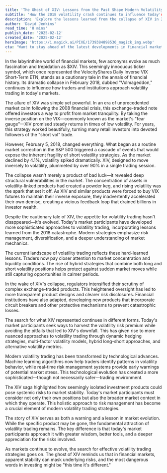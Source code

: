 ```yaml
---
title: 'The Ghost of XIV: Lessons from the Past Shape Modern Volatility Trading'
subtitle: 'How the 2018 volatility crash continues to influence today's trading strategies'
description: 'Explore the lessons learned from the collapse of XIV in 2018, also known as "Volmageddon," and how these lessons are shaping today's modern volatility trading strategies.'
author: 'David Jenkins'
read_time: '8 mins'
publish_date: '2025-02-12'
created_date: '2025-02-12'
heroImage: 'https://i.magick.ai/PIXE/1739384898536_magick_img.webp'
cta: 'Want to stay ahead of the latest developments in financial markets and trading strategies? Follow us on LinkedIn for expert insights and analysis that can help inform your investment decisions.'
---
```


In the labyrinthine world of financial markets, few acronyms evoke as much fascination and trepidation as $XIV. This seemingly innocuous ticker symbol, which once represented the VelocityShares Daily Inverse VIX Short-Term ETN, stands as a cautionary tale in the annals of financial history. Its dramatic collapse in February 2018, dubbed "Volmageddon," continues to influence how traders and institutions approach volatility trading in today's markets.

The allure of XIV was simple yet powerful. In an era of unprecedented market calm following the 2008 financial crisis, this exchange-traded note offered investors a way to profit from market tranquility. By taking the inverse position on the VIX—commonly known as the market's "fear gauge"—XIV promised steady returns in times of low volatility. For years, this strategy worked beautifully, turning many retail investors into devoted followers of the "short vol" trade.

However, February 5, 2018, changed everything. What began as a routine market correction in the S&P 500 triggered a cascade of events that would expose the inherent fragility of short volatility strategies. As the market declined by 4.1%, volatility spiked dramatically. XIV, designed to move inversely to volatility, plummeted by over 90% in a single trading session.

The collapse wasn't merely a product of bad luck—it revealed deep structural vulnerabilities in the market. The concentration of assets in volatility-linked products had created a powder keg, and rising volatility was the spark that set it off. As XIV and similar products were forced to buy VIX futures to maintain their inverse exposure, they inadvertently accelerated their own demise, creating a vicious feedback loop that drained billions in investor wealth.

Despite the cautionary tale of XIV, the appetite for volatility trading hasn't disappeared—it's evolved. Today's market participants have developed more sophisticated approaches to volatility trading, incorporating lessons learned from the 2018 catastrophe. Modern strategies emphasize risk management, diversification, and a deeper understanding of market mechanics.

The current landscape of volatility trading reflects these hard-learned lessons. Traders now pay closer attention to market concentration and liquidity conditions. The rise of hybrid strategies that combine both long and short volatility positions helps protect against sudden market moves while still capturing opportunities in calmer periods.

In the wake of XIV's collapse, regulators intensified their scrutiny of complex exchange-traded products. This heightened oversight has led to more transparent product designs and clearer risk disclosures. Financial institutions have also adapted, developing new products that incorporate circuit breakers and other protective mechanisms to prevent catastrophic losses.

The search for what XIV represented continues in different forms. Today's market participants seek ways to harvest the volatility risk premium while avoiding the pitfalls that led to XIV's downfall. This has given rise to more nuanced approaches to volatility trading through dynamic hedging strategies, multi-factor volatility models, hybrid long-short approaches, and alternative volatility metrics.

Modern volatility trading has been transformed by technological advances. Machine learning algorithms now help traders identify patterns in volatility behavior, while real-time risk management systems provide early warnings of potential market stress. This technological evolution has created a more sophisticated—though not necessarily safer—trading environment.

The XIV saga highlighted how seemingly isolated investment products could pose systemic risks to market stability. Today's market participants must consider not only their own positions but also the broader market context in which they operate. This holistic approach to risk management has become a crucial element of modern volatility trading strategies.

The story of XIV serves as both a warning and a lesson in market evolution. While the specific product may be gone, the fundamental attraction of volatility trading remains. The key difference is that today's market participants approach it with greater wisdom, better tools, and a deeper appreciation for the risks involved.

As markets continue to evolve, the search for effective volatility trading strategies goes on. The ghost of XIV reminds us that in financial markets, apparent stability can mask underlying risks, and the most dangerous words in investing might be "this time it's different."